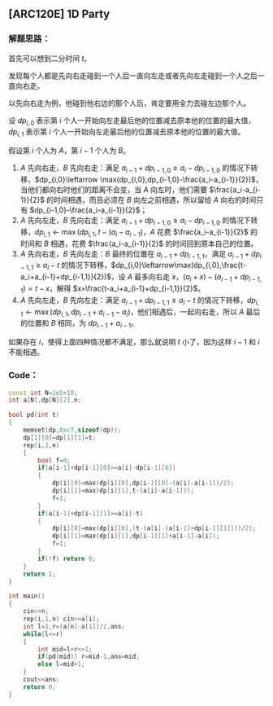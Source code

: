 ## [ARC120E] 1D Party

### 解题思路：

首先可以想到二分时间 $t$。

发现每个人都是先向右走碰到一个人后一直向左走或者先向左走碰到一个人之后一直向右走。

以先向右走为例，他碰到他右边的那个人后，肯定要用全力去碰左边那个人。

设 $dp_{i,0}$ 表示第 $i$ 个人一开始向左走最后他的位置减去原本他的位置的最大值，$dp_{i,1}$ 表示第 $i$ 个人一开始向左走最后他的位置减去原本他的位置的最大值。

假设第 $i$ 个人为 $A$，第 $i-1$ 个人为 $B$。

1. $A$ 先向右走，$B$ 先向右走：满足 $a_{i-1}+dp_{i-1,0}\ge a_i-dp_{i-1,0}$ 的情况下转移，$dp_{i,0}\leftarrow \max(dp_{i,0},dp_{i-1,0}-\frac{a_i-a_{i-1}}{2})$，当他们都向右时他们的距离不会变，当 $A$ 向左时，他们需要 $\frac{a_i-a_{i-1}}{2}$ 的时间相遇，而且必须在 $B$ 向左之前相遇，所以留给 $A$ 向右的时间只有 $dp_{i-1,0}-\frac{a_i-a_{i-1}}{2}$；
2. $A$ 先向左走，$B$ 先向右走：满足 $a_{i-1}+dp_{i-1,0}\ge a_i-dp_{i-1,0}$ 的情况下转移，$dp_{i,1}\leftarrow\max(dp_{i,1},t-(a_{i}-a_{i-1})$，$A$ 花费 $\frac{a_i-a_{i-1}}{2}$ 的时间和 $B$ 相遇，花费 $\frac{a_i-a_{i-1}}{2}$ 的时间回到原本自己的位置。
3. $A$ 先向右走，$B$ 先向左走：$B$ 最终的位置在 $a_{i-1}+dp_{i-1,1}$，满足 $a_{i-1}+dp_{i-1,1}\ge a_i-t$ 的情况下转移，$dp_{i,0}\leftarrow\max(dp_{i,0},\frac{t-a_i+a_{i-1}+dp_{i-1,1}}{2})$，设 $A$ 最多向右走 $x$，$(a_i+x)-(a_{i-1}+dp_{i-1,1})=t-x$，解得 $x=\frac{t-a_i+a_{i-1}+dp_{i-1,1}}{2}$。
4. $A$ 先向左走，$B$ 先向左走：满足 $a_{i-1}+dp_{i-1,1}\ge a_i-t$ 的情况下转移，$dp_{i,1}\leftarrow\max(dp_{i,1},dp_{i-1}+a_{i-1}-a_i)$，他们相遇后，一起向右走，所以 $A$ 最后的位置和 $B$ 相同，为 $dp_{i-1}+a_{i-1}$。

如果存在 $i$，使得上面四种情况都不满足，那么就说明 $t$ 小了，因为这样 $i-1$ 和 $i$ 不能相遇。

### Code：
```cpp
const int N=2e5+10;
int a[N],dp[N][2],n;

bool pd(int t)
{
	memset(dp,0xcf,sizeof(dp));
	dp[1][0]=dp[1][1]=t;
	rep(i,2,n)
	{
		bool f=0;
		if(a[i-1]+dp[i-1][0]>=a[i]-dp[i-1][0])
		{
			dp[i][0]=max(dp[i][0],dp[i-1][0]-(a[i]-a[i-1])/2);
			dp[i][1]=max(dp[i][1],t-(a[i]-a[i-1]));
			f=1;
		}
		if(a[i-1]+dp[i-1][1]>=a[i]-t)
		{
			dp[i][0]=max(dp[i][0],(t-(a[i]-(a[i-1]+dp[i-1][1])))/2);
			dp[i][1]=max(dp[i][1],dp[i-1][1]+a[i-1]-a[i]);
			f=1;
		}
		if(!f) return 0;
	}
	return 1;
}

int main()
{
	cin>>n;
	rep(i,1,n) cin>>a[i];
	int l=1,r=(a[n]-a[1])/2,ans;
	while(l<=r)
	{
		int mid=l+r>>1;
		if(pd(mid)) r=mid-1,ans=mid;
		else l=mid+1;
	}
	cout<<ans;
	return 0;
}
```
